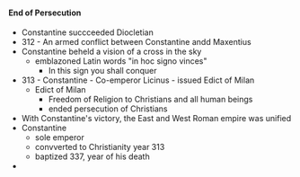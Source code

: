 #### End of Persecution
- Constantine succceeded Diocletian
- 312 - An armed conflict between Constantine andd Maxentius
- Constantine beheld a vision of a cross in the sky
	- emblazoned Latin words "in hoc signo vinces"
		- In this sign you shall conquer
- 313 - Constantine - Co-emperor Licinus - issued Edict of Milan
	- Edict of Milan
		- Freedom of Religion to Christians and all human beings
		- ended persecution of Christians
- With Constantine's victory, the East and West Roman empire was unified
- Constantine
	- sole emperor
	- convverted to Christianity year 313
	- baptized 337, year of his death
- 